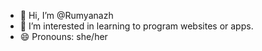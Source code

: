 - 👋 Hi, I’m @Rumyanazh
- 👀 I’m interested in learning to program websites or apps.
- 😄 Pronouns: she/her

